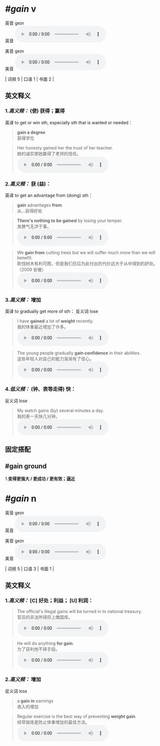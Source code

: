 # ***\#gain*** v
英音 ɡeɪn  
英音
<audio src="./media/gain-B.aac" controls="controls"></audio>

美音 ɡeɪn  
美音
<audio src="./media/gain.aac" controls="controls"></audio>



| 词频 5 | 口语 1 | 书面 2 |  

英文释义
---
### 1.*高义频：* **(使) 获得；赢得**  
英译 to get or win sth, especially sth that is wanted or needed：

 > **gain a degree**  
 > 获得学位    

 > Her honesty gained her the trust of her teacher.  
 > 她的诚实使她赢得了老师的信任。    
<audio src="./media/gain-1.aac" controls="controls"></audio>

### 2.*高义频：* **获 (益)：**  
英译 to get an advantage from (doing) sth：

 > **gain** advantages **from**  
 > 从…获得好处    

 > **There's nothing to be gained** by losing your temper.  
 > 发脾气无济于事。    
<audio src="./media/gain-2.aac" controls="controls"></audio>

 > We **gain from** cutting trees but we will suffer much more than we will benefit.  
 > 砍伐树木有利可图，但是我们日后为此付出的代价远大于从中得到的好处。  （2009 安徽）  
<audio src="./media/We gain from cutting 317补录_AAC.aac" controls="controls"></audio>

### 3.*高义频：* **增加**  
英译 to gradually get more of sth：
反义词 lose 

 > I have **gained** a lot of **weight** recently.  
 > 我的体重最近增加了许多。    
<audio src="./media/gain-5.aac" controls="controls"></audio>

 > The young people gradually **gain confidence** in their abilities.  
 > 这些年轻人对自己的能力渐渐有了信心。    
<audio src="./media/The young people  317补录_AAC.aac" controls="controls"></audio>

### 4.*低义频：* **(钟、表等走得) 快：**  
反义词 lose 

 > My watch gains (by) several minutes a day.  
 > 我的表一天快几分钟。    
<audio src="./media/gain-6.aac" controls="controls"></audio>


固定搭配
---
## \#gain ground
1.**变得更强大 / 更成功 / 更有效；逼近**  


# ***\#gain*** n
英音 ɡeɪn  
英音
<audio src="./media/gain-B.aac" controls="controls"></audio>

美音 ɡeɪn  
美音
<audio src="./media/gain.aac" controls="controls"></audio>



| 词频 5 | 口语 3 | 书面 1 |  

英文释义
---
### 1.*高义频：* **[C] 好处；利益； [U] 利润：**  

 > The official's illegal gains will be turned in to national treasury.  
 > 官员的非法所得将上缴国库。    
<audio src="./media/The official's illegal317补录_AAC.aac" controls="controls"></audio>

 > He will do anything **for gain**.  
 > 为了获利他不择手段。    
<audio src="./media/gain-7.aac" controls="controls"></audio>

### 2.*高义频：* **增加**  
反义词 loss 

 > a **gain in** earnings  
 > 收入的增加    

 > Regular exercise is the best way of preventing **weight gain**.  
 > 经常锻炼是防止体重增加的最佳方法。    
<audio src="./media/gain-8.aac" controls="controls"></audio>


